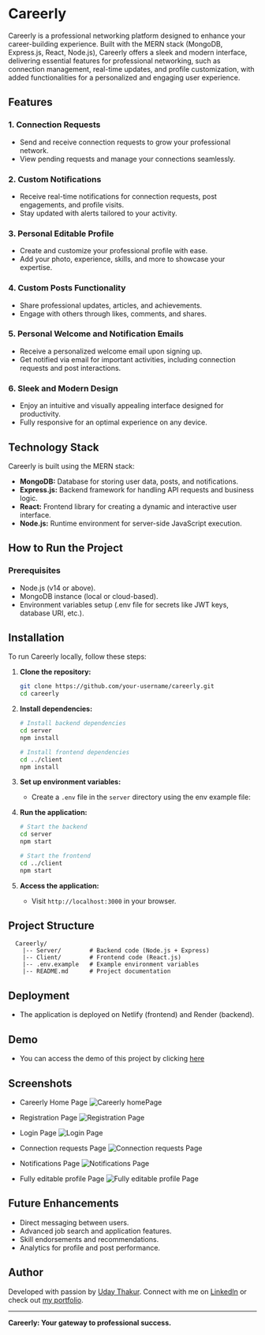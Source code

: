 # Careerly

Careerly is a professional networking platform designed to enhance your career-building experience. Built with the MERN stack (MongoDB, Express.js, React, Node.js), Careerly offers a sleek and modern interface, delivering essential features for professional networking, such as connection management, real-time updates, and profile customization, with added functionalities for a personalized and engaging user experience.

## Features

### 1. **Connection Requests**

- Send and receive connection requests to grow your professional network.
- View pending requests and manage your connections seamlessly.

### 2. **Custom Notifications**

- Receive real-time notifications for connection requests, post engagements, and profile visits.
- Stay updated with alerts tailored to your activity.

### 3. **Personal Editable Profile**

- Create and customize your professional profile with ease.
- Add your photo, experience, skills, and more to showcase your expertise.

### 4. **Custom Posts Functionality**

- Share professional updates, articles, and achievements.
- Engage with others through likes, comments, and shares.

### 5. **Personal Welcome and Notification Emails**

- Receive a personalized welcome email upon signing up.
- Get notified via email for important activities, including connection requests and post interactions.

### 6. **Sleek and Modern Design**

- Enjoy an intuitive and visually appealing interface designed for productivity.
- Fully responsive for an optimal experience on any device.

## Technology Stack

Careerly is built using the MERN stack:

- **MongoDB:** Database for storing user data, posts, and notifications.
- **Express.js:** Backend framework for handling API requests and business logic.
- **React:** Frontend library for creating a dynamic and interactive user interface.
- **Node.js:** Runtime environment for server-side JavaScript execution.

## How to Run the Project

### Prerequisites

- Node.js (v14 or above).
- MongoDB instance (local or cloud-based).
- Environment variables setup (.env file for secrets like JWT keys, database URI, etc.).

## Installation

To run Careerly locally, follow these steps:

1. **Clone the repository:**

   ```bash
   git clone https://github.com/your-username/careerly.git
   cd careerly
   ```

2. **Install dependencies:**

   ```bash
   # Install backend dependencies
   cd server
   npm install

   # Install frontend dependencies
   cd ../client
   npm install
   ```

3. **Set up environment variables:**

   - Create a `.env` file in the `server` directory using the env example file:

4. **Run the application:**

   ```bash
   # Start the backend
   cd server
   npm start

   # Start the frontend
   cd ../client
   npm start
   ```

5. **Access the application:**

   - Visit `http://localhost:3000` in your browser.

## Project Structure

```
  Careerly/
    |-- Server/        # Backend code (Node.js + Express)
    |-- Client/        # Frontend code (React.js)
    |-- .env.example   # Example environment variables
    |-- README.md      # Project documentation
```

## Deployment

- The application is deployed on Netlify (frontend) and Render (backend).

## Demo

- You can access the demo of this project by clicking [here](https://talkifyin.netlify.app//)

## Screenshots

- Careerly Home Page
  ![Careerly homePage](https://i.imghippo.com/files/Jyf2150hw.png)

- Registration Page
  ![Registration Page](https://i.imghippo.com/files/vK5571G.png)

- Login Page
  ![Login Page](https://i.imghippo.com/files/ZE6842WiA.png)

- Connection requests Page
  ![Connection requests Page](https://i.imghippo.com/files/zD6515mS.png)

- Notifications Page
  ![Notifications Page](https://i.imghippo.com/files/tGM3373xg.png)

- Fully editable profile Page
  ![Fully editable profile Page](https://i.imghippo.com/files/tU7400YlQ.png)

## Future Enhancements

- Direct messaging between users.
- Advanced job search and application features.
- Skill endorsements and recommendations.
- Analytics for profile and post performance.

## Author

Developed with passion by [Uday Thakur](https://github.com/thaku7469 "Github Link"). Connect with me on [LinkedIn](https://www.linkedin.com/in/uday-thakur-7a835620a) or check out [my portfolio](https://www.linkedin.com/in/uday-thakur-7a835620a).

---

**Careerly: Your gateway to professional success.**